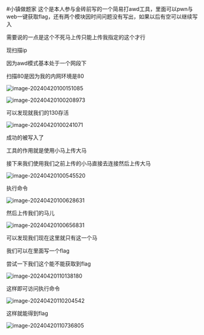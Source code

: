 \#小镇做题家 这个是本人参与金砖前写的一个简易打awd工具，里面可以pwn与web一键获取flag，还有两个模块因时间问题没有写出，如果以后有空可以继续写入

需要说的一点是这个不死马上传只能上传我指定的这个才行

现扫描ip

因为awd模式基本处于一个网段下

扫描80是因为我的内网环境是80

![image-20240420100151085](https://s2.loli.net/2024/04/20/VnPF9m2qzd16kCM.png)

![image-20240420100208973](https://s2.loli.net/2024/04/20/cumBr1vIDZ76ojs.png)

可以发现就我们的130存活

![image-20240420100241071](https://s2.loli.net/2024/04/20/LT8dhsyaUnISeZu.png)

成功的被写入了

工具的作用就是使用小马上传大马

接下来我们使用我们之前上传的小马直接去连接然后上传大马

![image-20240420100545520](https://s2.loli.net/2024/04/20/gX9DsMUdmrQjLfH.png)

执行命令

![image-20240420100628631](https://s2.loli.net/2024/04/20/E4dMzljPxsCAKD6.png)

然后上传我们的马儿

![image-20240420100656831](https://s2.loli.net/2024/04/20/ExAHgPNMtXJIp78.png)

可以发现我们现在这里就只有这一个马

我们可以在里面写一个flag

尝试一下我们这个能不能获取到flag

![image-20240420110138180](https://s2.loli.net/2024/04/20/kw51xyXvnjeq7S4.png)

这样即可访问执行命令

![image-20240420110204542](https://s2.loli.net/2024/04/20/LakWJqhxDHNtwlB.png)

这样就能得到flag

![image-20240420110736805](../AppData/Roaming/Typora/typora-user-images/image-20240420110736805.png)
